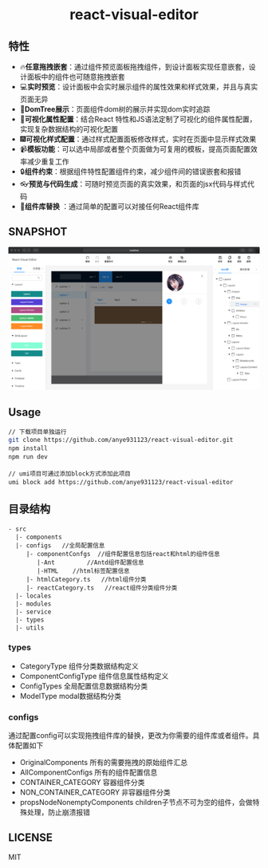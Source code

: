 <h1 align='center'>react-visual-editor</h1>

## 特性

- :fire:**任意拖拽嵌套**：通过组件预览面板拖拽组件，到设计面板实现任意嵌套，设计面板中的组件也可随意拖拽嵌套
- :computer:**实时预览**：设计面板中会实时展示组件的属性效果和样式效果，并且与真实页面无异
- :christmas_tree:**DomTree展示**：页面组件dom树的展示并实现dom实时追踪
- :gift:**可视化属性配置**：结合React 特性和JS语法定制了可视化的组件属性配置，实现复杂数据结构的可视化配置
- :fireworks:**可视化样式配置**：通过样式配置面板修改样式，实时在页面中显示样式效果
- :video_camera:**模板功能**：可以选中局部或者整个页面做为可复用的模板，提高页面配置效率减少重复工作
- :lock:**组件约束**：根据组件特性配置组件约束，减少组件间的错误嵌套和报错
- :eyeglasses:**预览与代码生成**：可随时预览页面的真实效果，和页面的jsx代码与样式代码
- :dvd:**组件库替换** ：通过简单的配置可以对接任何React组件库

## SNAPSHOT

![SNAPSHOT](./snapshot.png)


## Usage

```sh
// 下载项目单独运行
git clone https://github.com/anye931123/react-visual-editor.git
npm install 
npm run dev

// umi项目可通过添加block方式添加此项目
umi block add https://github.com/anye931123/react-visual-editor
```
## 目录结构
```
- src
  |- components
  |- configs   //全局配置信息
     |- componentConfgs  //组件配置信息包括react和html的组件信息
        |-Ant         //Antd组件配置信息
        |-HTML    //html标签配置信息
     |- htmlCategory.ts   //html组件分类
     |- reactCategory.ts   //react组件分类组件分类
  |- locales
  |- modules
  |- service
  |- types
  |- utils
```
### types
- CategoryType 组件分类数据结构定义
- ComponentConfigType  组件信息属性结构定义
- ConfigTypes   全局配置信息数据结构分类
- ModelType   modal数据结构分类

### configs
通过配置config可以实现拖拽组件库的替换，更改为你需要的组件库或者组件。具体配置如下

- OriginalComponents 所有的需要拖拽的原始组件汇总
- AllComponentConfigs 所有的组件配置信息
- CONTAINER_CATEGORY 容器组件分类
- NON_CONTAINER_CATEGORY 非容器组件分类
- propsNodeNonemptyComponents  children子节点不可为空的组件，会做特殊处理，防止崩溃报错


## LICENSE

MIT
